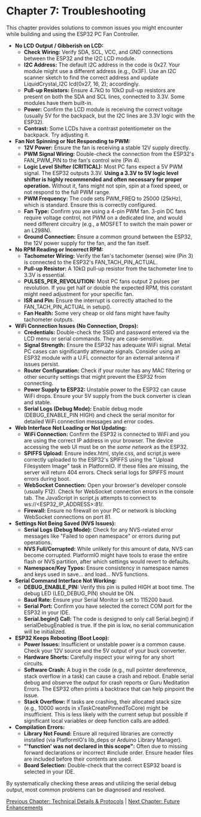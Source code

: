 # **Chapter 7: Troubleshooting**

This chapter provides solutions to common issues you might encounter while building and using the ESP32 PC Fan Controller.

* **No LCD Output / Gibberish on LCD:**  
  * **Check Wiring:** Verify SDA, SCL, VCC, and GND connections between the ESP32 and the I2C LCD module.  
  * **I2C Address:** The default I2C address in the code is 0x27. Your module might use a different address (e.g., 0x3F). Use an I2C scanner sketch to find the correct address and update LiquidCrystal\_I2C lcd(0x27, 16, 2); accordingly.  
  * **Pull-up Resistors:** Ensure 4.7kΩ to 10kΩ pull-up resistors are present on both the SDA and SCL lines, connected to 3.3V. Some modules have them built-in.  
  * **Power:** Confirm the LCD module is receiving the correct voltage (usually 5V for the backpack, but the I2C lines are 3.3V logic with the ESP32).  
  * **Contrast:** Some LCDs have a contrast potentiometer on the backpack. Try adjusting it.  
* **Fan Not Spinning or Not Responding to PWM:**  
  * **12V Power:** Ensure the fan is receiving a stable 12V supply directly.  
  * **PWM Signal Wiring:** Double-check the connection from the ESP32's FAN\_PWM\_PIN to the fan's control wire (Pin 4).  
  * **Logic Level Shifter (CRITICAL):** Most PC fans expect a 5V PWM signal. The ESP32 outputs 3.3V. **Using a 3.3V to 5V logic level shifter is highly recommended and often necessary for proper operation.** Without it, fans might not spin, spin at a fixed speed, or not respond to the full PWM range.  
  * **PWM Frequency:** The code sets PWM\_FREQ to 25000 (25kHz), which is standard. Ensure this is correctly configured.  
  * **Fan Type:** Confirm you are using a 4-pin PWM fan. 3-pin DC fans require voltage control, not PWM on a dedicated line, and would need different circuitry (e.g., a MOSFET to switch the main power or an L298N).  
  * **Ground Connection:** Ensure a common ground between the ESP32, the 12V power supply for the fan, and the fan itself.  
* **No RPM Reading or Incorrect RPM:**  
  * **Tachometer Wiring:** Verify the fan's tachometer (sense) wire (Pin 3\) is connected to the ESP32's FAN\_TACH\_PIN\_ACTUAL.  
  * **Pull-up Resistor:** A 10kΩ pull-up resistor from the tachometer line to 3.3V is essential.  
  * **PULSES\_PER\_REVOLUTION:** Most PC fans output 2 pulses per revolution. If you get half or double the expected RPM, this constant might need adjustment for your specific fan.  
  * **ISR and Pin:** Ensure the interrupt is correctly attached to the FAN\_TACH\_PIN\_ACTUAL in setup().  
  * **Fan Health:** Some very cheap or old fans might have faulty tachometer outputs.  
* **WiFi Connection Issues (No Connection, Drops):**  
  * **Credentials:** Double-check the SSID and password entered via the LCD menu or serial commands. They are case-sensitive.  
  * **Signal Strength:** Ensure the ESP32 has adequate WiFi signal. Metal PC cases can significantly attenuate signals. Consider using an ESP32 module with a U.FL connector for an external antenna if issues persist.  
  * **Router Configuration:** Check if your router has any MAC filtering or other security settings that might prevent the ESP32 from connecting.  
  * **Power Supply to ESP32:** Unstable power to the ESP32 can cause WiFi drops. Ensure your 5V supply from the buck converter is clean and stable.  
  * **Serial Logs (Debug Mode):** Enable debug mode (DEBUG\_ENABLE\_PIN HIGH) and check the serial monitor for detailed WiFi connection messages and error codes.  
* **Web Interface Not Loading or Not Updating:**  
  * **WiFi Connection:** Confirm the ESP32 is connected to WiFi and you are using the correct IP address in your browser. The device accessing the web UI must be on the *same network* as the ESP32.  
  * **SPIFFS Upload:** Ensure index.html, style.css, and script.js were correctly uploaded to the ESP32's SPIFFS using the "Upload Filesystem Image" task in PlatformIO. If these files are missing, the server will return 404 errors. Check serial logs for SPIFFS mount errors during boot.  
  * **WebSocket Connection:** Open your browser's developer console (usually F12). Check for WebSocket connection errors in the console tab. The JavaScript in script.js attempts to connect to ws://\<ESP32\_IP\_ADDRESS\>:81/.  
  * **Firewall:** Ensure no firewall on your PC or network is blocking WebSocket connections on port 81\.  
* **Settings Not Being Saved (NVS Issues):**  
  * **Serial Logs (Debug Mode):** Check for any NVS-related error messages like "Failed to open namespace" or errors during put operations.  
  * **NVS Full/Corrupted:** While unlikely for this amount of data, NVS can become corrupted. PlatformIO might have tools to erase the entire flash or NVS partition, after which settings would revert to defaults.  
  * **Namespace/Key Typos:** Ensure consistency in namespace names and keys used in save... and load... NVS functions.  
* **Serial Command Interface Not Working:**  
  * **DEBUG\_ENABLE\_PIN:** Verify this pin is pulled HIGH at boot time. The debug LED (LED\_DEBUG\_PIN) should be ON.  
  * **Baud Rate:** Ensure your Serial Monitor is set to 115200 baud.  
  * **Serial Port:** Confirm you have selected the correct COM port for the ESP32 in your IDE.  
  * **Serial.begin() Call:** The code is designed to only call Serial.begin() if serialDebugEnabled is true. If the pin is low, no serial communication will be initialized.  
* **ESP32 Keeps Rebooting (Boot Loop):**  
  * **Power Issues:** Insufficient or unstable power is a common cause. Check your 12V source and the 5V output of your buck converter.  
  * **Hardware Shorts:** Carefully inspect your wiring for any short circuits.  
  * **Software Crash:** A bug in the code (e.g., null pointer dereference, stack overflow in a task) can cause a crash and reboot. Enable serial debug and observe the output for crash reports or Guru Meditation Errors. The ESP32 often prints a backtrace that can help pinpoint the issue.  
  * **Stack Overflow:** If tasks are crashing, their allocated stack size (e.g., 10000 words in xTaskCreatePinnedToCore) might be insufficient. This is less likely with the current setup but possible if significant local variables or deep function calls are added.  
* **Compilation Errors:**  
  * **Library Not Found:** Ensure all required libraries are correctly installed (via PlatformIO's lib\_deps or Arduino Library Manager).  
  * **"'function' was not declared in this scope":** Often due to missing forward declarations or incorrect \#include order. Ensure header files are included before their contents are used.  
  * **Board Selection:** Double-check that the correct ESP32 board is selected in your IDE.

By systematically checking these areas and utilizing the serial debug output, most common problems can be diagnosed and resolved.

[Previous Chapter: Technical Details & Protocols](06-technical-details.md) | [Next Chapter: Future Enhancements](08-future-enhancements.md)